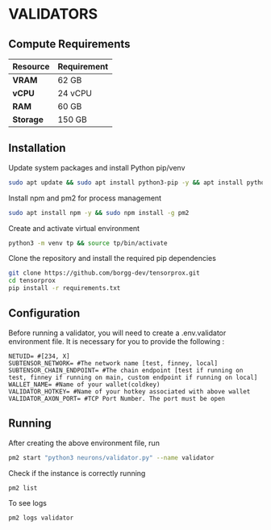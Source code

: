 # **VALIDATORS**

## Compute Requirements

| Resource      | Requirement       |
|---------------|-------------------|
| **VRAM**      | 62 GB             |
| **vCPU**      | 24 vCPU           |
| **RAM**       | 60 GB             |
| **Storage**   | 150 GB            |

## Installation

Update system packages and install Python pip/venv

```bash
sudo apt update && sudo apt install python3-pip -y && apt install python3-venv -y
```

Install npm and pm2 for process management

```bash
sudo apt install npm -y && sudo npm install -g pm2 
```

Create and activate virtual environment

```bash
python3 -m venv tp && source tp/bin/activate
```

Clone the repository and install the required pip dependencies

```bash
git clone https://github.com/borgg-dev/tensorprox.git
cd tensorprox
pip install -r requirements.txt
```

## Configuration

Before running a validator, you will need to create a .env.validator environment file. It is necessary for you to provide the following :

```text
NETUID= #[234, X]
SUBTENSOR_NETWORK= #The network name [test, finney, local]
SUBTENSOR_CHAIN_ENDPOINT= #The chain endpoint [test if running on test, finney if running on main, custom endpoint if running on local] 
WALLET_NAME= #Name of your wallet(coldkey) 
VALIDATOR_HOTKEY= #Name of your hotkey associated with above wallet
VALIDATOR_AXON_PORT= #TCP Port Number. The port must be open
```

## Running

After creating the above environment file, run 

```bash
pm2 start "python3 neurons/validator.py" --name validator
```

Check if the instance is correctly running

```bash
pm2 list
```

To see logs

```bash
pm2 logs validator
```
